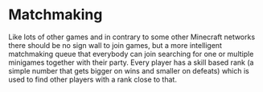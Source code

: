 # Matchmaking

Like lots of other games and in contrary to some other Minecraft networks there should be no sign wall to join games, but a more intelligent matchmaking queue that everybody can join searching for one or multiple minigames together with their party. Every player has a skill based rank \(a simple number that gets bigger on wins and smaller on defeats\) which is used to find other players with a rank close to that. 

